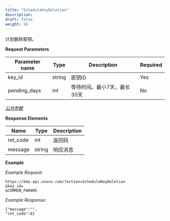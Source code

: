 ```yaml
---
title: "ScheduleKeyDeletion"
description: 
draft: false
weight: 80
---
```


计划删除密钥。

**Request Parameters**

| Parameter name | Type | Description | Required |
| --- | --- | --- | --- |
| key_id         | string | 密钥ID                      | Yes      |
| pending_days   | int    | 等待时间。最小7天，最长30天 | No       |

[_公共参数_](../../../parameters/)

**Response Elements**

| Name | Type | Description |
| --- | --- | --- |
| ret_code | int    | 返回码      |
| message  | string | 响应消息    |

**Example**

_Example Request_:

```
https://kms.api.xxxxx.com/?action=ScheduleKeyDeletion
&key_id=
&COMMON_PARAMS
```

_Example Response_:

```
{"message":"",
"ret_code":0}
```
